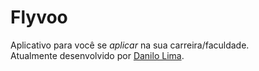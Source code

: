 # Flyvoo

Aplicativo para você se _aplicar_ na sua carreira/faculdade. <br>
Atualmente desenvolvido por [Danilo Lima](https://github.com/oculosdanilo).
